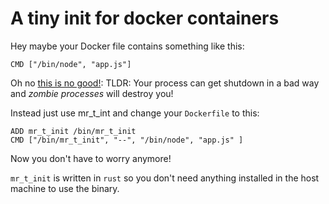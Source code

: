# A tiny init for docker containers

Hey maybe your Docker file contains something like this:

```
CMD ["/bin/node", "app.js"]
```

Oh no [this is no good!](https://blog.phusion.nl/2015/01/20/docker-and-the-pid-1-zombie-reaping-problem/): TLDR: Your process can get shutdown in a bad way and *zombie processes* will destroy you!

Instead just use mr\_t\_int and change your `Dockerfile` to this:

```
ADD mr_t_init /bin/mr_t_init
CMD ["/bin/mr_t_init", "--", "/bin/node", "app.js" ]
```

Now you don't have to worry anymore!

`mr_t_init` is written in `rust` so you don't need anything installed in the host machine to use the binary.
